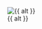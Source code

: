 <figure class="image">
  <img srcset="{{ src }} 1.25x" src="{{ src }}" alt="{{ alt }}">
  <figcaption>{{ alt }}</figcaption>
</figure>
